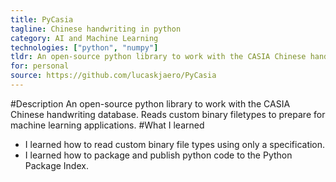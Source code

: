 ```yaml
---
title: PyCasia
tagline: Chinese handwriting in python
category: AI and Machine Learning
technologies: ["python", "numpy"]
tldr: An open-source python library to work with the CASIA Chinese handwriting database.
for: personal
source: https://github.com/lucaskjaero/PyCasia
---
```

#Description
An open-source python library to work with the CASIA Chinese handwriting database. Reads custom binary filetypes to prepare for machine learning applications.
#What I learned
- I learned how to read custom binary file types using only a specification.
- I learned how to package and publish python code to the Python Package Index.
